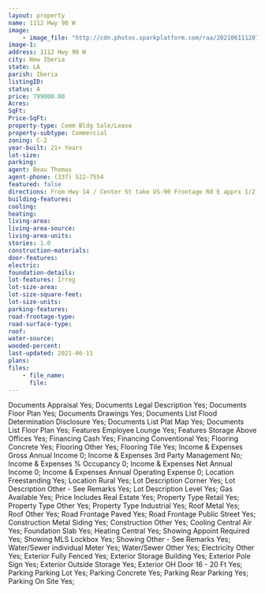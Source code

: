 ```yaml
---
layout: property
name: 1112 Hwy 90 W  
image:
    - image_file: "http://cdn.photos.sparkplatform.com/raa/20210611120711033407000000.jpg"
image-1:
address: 1112 Hwy 90 W 
city: New Iberia
state: LA
parish: Iberia
listingID: 
status: A
price: 799000.00
Acres: 
SqFt: 
Price-SqFt: 
property-type: Comm Bldg Sale/Lease
property-subtype: Commercial
zoning: C-2
year-built: 21+ Years
lot-size: 
parking: 
agent: Beau Thomas
agent-phone: (337) 522-7554
featured: false
directions: From Hwy 14 / Center St take US-90 Frontage Rd E apprx 1/2 mile on right.  Located across Arceneaux Ford on Hwy. 90
building-features: 
cooling: 
heating: 
living-area: 
living-area-source: 
living-area-units: 
stories: 1.0
construction-materials: 
door-features: 
electric: 
foundation-details: 
lot-features: Irreg
lot-size-area: 
lot-size-square-feet: 
lot-size-units: 
parking-features: 
road-frontage-type: 
road-surface-type: 
roof: 
water-source: 
wooded-percent: 
last-updated: 2021-06-11
plans: 
files:
    - file_name:
      file:
---
```

Documents	Appraisal	Yes;
Documents	Legal Description	Yes;
Documents	Floor Plan	Yes;
Documents	Drawings	Yes;
Documents List	Flood Determination Disclosure	Yes;
Documents List	Plat Map	Yes;
Documents List	Floor Plan	Yes;
Features	Employee Lounge	Yes;
Features	Storage Above Offices	Yes;
Financing	Cash	Yes;
Financing	Conventional	Yes;
Flooring	Concrete	Yes;
Flooring	Other	Yes;
Flooring	Tile	Yes;
Income & Expenses	Gross Annual Income	0;
Income & Expenses	3rd Party Management	No;
Income & Expenses	% Occupancy	0;
Income & Expenses	Net Annual Income	0;
Income & Expenses	Annual Operating Expense	0;
Location	Freestanding	Yes;
Location	Rural	Yes;
Lot Description	Corner	Yes;
Lot Description	Other - See Remarks	Yes;
Lot Description	Level	Yes;
Gas	Available	Yes;
Price Includes	Real Estate	Yes;
Property Type	Retail	Yes;
Property Type	Other	Yes;
Property Type	Industrial	Yes;
Roof	Metal	Yes;
Roof	Other	Yes;
Road Frontage	Paved	Yes;
Road Frontage	Public Street	Yes;
Construction	Metal Siding	Yes;
Construction	Other	Yes;
Cooling	Central Air	Yes;
Foundation	Slab	Yes;
Heating	Central	Yes;
Showing	Appoint Required	Yes;
Showing	MLS Lockbox	Yes;
Showing	Other - See Remarks	Yes;
Water/Sewer	individual Meter	Yes;
Water/Sewer	Other	Yes;
Electricity	Other	Yes;
Exterior	Fully Fenced	Yes;
Exterior	Storage Building	Yes;
Exterior	Pole Sign	Yes;
Exterior	Outside Storage	Yes;
Exterior	OH Door 16 - 20 Ft	Yes;
Parking	Parking Lot	Yes;
Parking	Concrete	Yes;
Parking	Rear Parking	Yes;
Parking	On Site	Yes;

